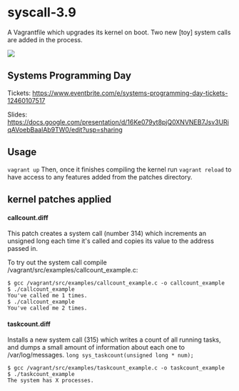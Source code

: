syscall-3.9
===============

A Vagrantfile which upgrades its kernel on boot.  Two new [toy] system calls are added in the process.

<img src=".images/linux-compile.gif"></img>

## Systems Programming Day

Tickets: https://www.eventbrite.com/e/systems-programming-day-tickets-12460107517

Slides: https://docs.google.com/presentation/d/16Ke079yt8pjQ0XNVNEB7Jsv3URiqAVoebBaalAb9TW0/edit?usp=sharing

## Usage

`` vagrant up `` Then, once it finishes compiling the kernel run `` vagrant reload `` to have access to any features added from the patches directory. 

## kernel patches applied

#### callcount.diff
This patch creates a system call (number 314) which increments an unsigned long each time it's called and copies its value to the address passed in.
   
To try out the system call compile /vagrant/src/examples/callcount_example.c:

    $ gcc /vagrant/src/examples/callcount_example.c -o callcount_example
    $ ./callcount_example
    You've called me 1 times.
    $ ./callcount_example
    You've called me 2 times.

#### taskcount.diff
Installs a new system call (315) which writes a count of all running tasks, and dumps a small amount of information about each one to /var/log/messages. 
  ``long sys_taskcount(unsigned long * num);``

    $ gcc /vagrant/src/examples/taskcount_example.c -o taskcount_example
    $ ./taskcount_example
    The system has X processes.
